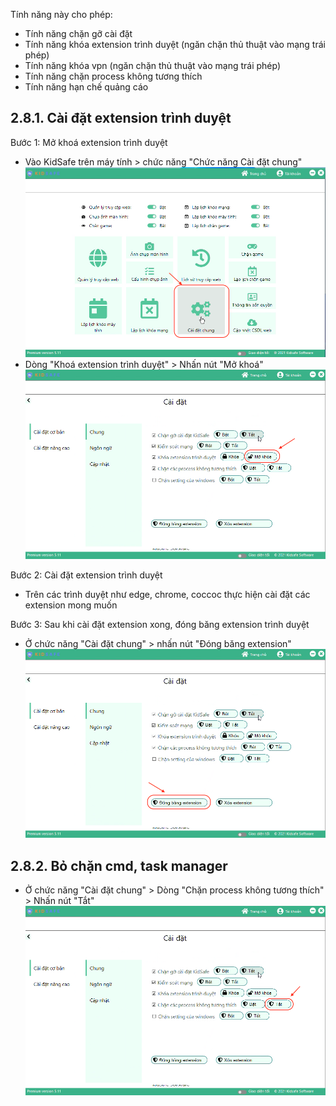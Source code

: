 Tính năng này cho phép:

-   Tính năng chặn gỡ cài đặt
-   Tính năng khóa extension trình duyệt (ngăn chặn thủ thuật vào mạng trái phép)
-   Tính năng khóa vpn (ngăn chặn thủ thuật vào mạng trái phép)
-   Tính năng chặn process không tương thích
-   Tính năng hạn chế quảng cáo

## 2.8.1. Cài đặt extension trình duyệt

Bước 1: Mở khoá extension trình duyệt

-   Vào KidSafe trên máy tính > chức năng "Chức năng Cài đặt chung"
    ![Cài đặt chung](../img/p7.png)
-   Dòng "Khoá extension trình duyệt" > Nhấn nút "Mở khoá"
    ![Mở khoá extension](../img/p10.png)

Bước 2: Cài đặt extension trình duyệt

-   Trên các trình duyệt như edge, chrome, coccoc thực hiện cài đặt các extension mong muốn

Bước 3: Sau khi cài đặt extension xong, đóng băng extension trình duyệt

-   Ở chức năng "Cài đặt chung" > nhấn nút "Đóng băng extension"
    ![Mở khoá extension](../img/p11.png)

## 2.8.2. Bỏ chặn cmd, task manager

-   Ở chức năng "Cài đặt chung" > Dòng "Chặn process không tương thích" > Nhấn nút "Tắt"
    ![Tắt chặn cmd, task manager](../img/p12.png)
